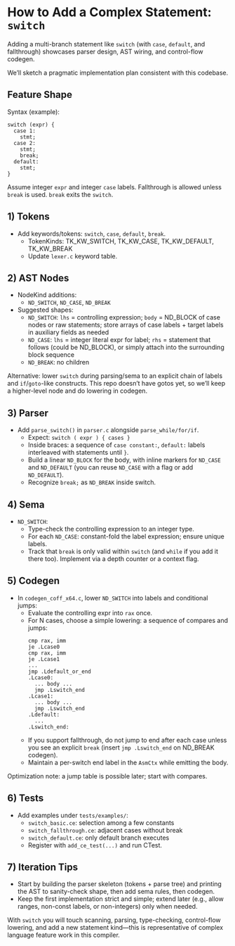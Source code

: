# How to Add a Complex Statement: `switch`

Adding a multi-branch statement like `switch` (with `case`, `default`, and fallthrough) showcases parser design, AST wiring, and control-flow codegen.

We’ll sketch a pragmatic implementation plan consistent with this codebase.

## Feature Shape

Syntax (example):
```
switch (expr) {
  case 1:
    stmt;
  case 2:
    stmt;
    break;
  default:
    stmt;
}
```
Assume integer `expr` and integer `case` labels. Fallthrough is allowed unless `break` is used. `break` exits the `switch`.

## 1) Tokens

- Add keywords/tokens: `switch`, `case`, `default`, `break`.
  - TokenKinds: TK_KW_SWITCH, TK_KW_CASE, TK_KW_DEFAULT, TK_KW_BREAK
  - Update `lexer.c` keyword table.

## 2) AST Nodes

- NodeKind additions:
  - `ND_SWITCH`, `ND_CASE`, `ND_BREAK`
- Suggested shapes:
  - `ND_SWITCH`: `lhs` = controlling expression; `body` = ND_BLOCK of case nodes or raw statements; store arrays of case labels + target labels in auxiliary fields as needed
  - `ND_CASE`: `lhs` = integer literal expr for label; `rhs` = statement that follows (could be ND_BLOCK), or simply attach into the surrounding block sequence
  - `ND_BREAK`: no children

Alternative: lower `switch` during parsing/sema to an explicit chain of labels and `if`/`goto`-like constructs. This repo doesn’t have gotos yet, so we’ll keep a higher-level node and do lowering in codegen.

## 3) Parser

- Add `parse_switch()` in `parser.c` alongside `parse_while/for/if`.
  - Expect: `switch ( expr ) { cases }`
  - Inside braces: a sequence of `case constant:`, `default:` labels interleaved with statements until `}`.
  - Build a linear `ND_BLOCK` for the body, with inline markers for `ND_CASE` and `ND_DEFAULT` (you can reuse `ND_CASE` with a flag or add `ND_DEFAULT`).
  - Recognize `break;` as `ND_BREAK` inside switch.

## 4) Sema

- `ND_SWITCH`:
  - Type-check the controlling expression to an integer type.
  - For each `ND_CASE`: constant-fold the label expression; ensure unique labels.
  - Track that `break` is only valid within `switch` (and `while` if you add it there too). Implement via a depth counter or a context flag.

## 5) Codegen

- In `codegen_coff_x64.c`, lower `ND_SWITCH` into labels and conditional jumps:
  - Evaluate the controlling expr into `rax` once.
  - For N cases, choose a simple lowering: a sequence of compares and jumps:
    ```
    cmp rax, imm
    je .Lcase0
    cmp rax, imm
    je .Lcase1
    ...
    jmp .Ldefault_or_end
    .Lcase0:
      ... body ...
      jmp .Lswitch_end
    .Lcase1:
      ... body ...
      jmp .Lswitch_end
    .Ldefault:
      ...
    .Lswitch_end:
    ```
  - If you support fallthrough, do not jump to end after each case unless you see an explicit `break` (insert `jmp .Lswitch_end` on ND_BREAK codegen).
  - Maintain a per-switch end label in the `AsmCtx` while emitting the body.

Optimization note: a jump table is possible later; start with compares.

## 6) Tests

- Add examples under `tests/examples/`:
  - `switch_basic.ce`: selection among a few constants
  - `switch_fallthrough.ce`: adjacent cases without break
  - `switch_default.ce`: only default branch executes
  - Register with `add_ce_test(...)` and run CTest.

## 7) Iteration Tips

- Start by building the parser skeleton (tokens + parse tree) and printing the AST to sanity-check shape, then add sema rules, then codegen.
- Keep the first implementation strict and simple; extend later (e.g., allow ranges, non-const labels, or non-integers) only when needed.

With `switch` you will touch scanning, parsing, type-checking, control-flow lowering, and add a new statement kind—this is representative of complex language feature work in this compiler.
